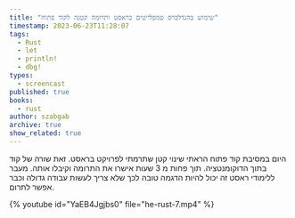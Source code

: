 ```yaml
---
title: "שימוש בהנדלברס טמפלייטים בראסט ותרומה קטנה לקוד פתוח"
timestamp: 2023-06-23T11:28:07
tags:
  - Rust
  - let
  - println!
  - dbg!
types:
  - screencast
published: true
books:
  - rust
author: szabgab
archive: true
show_related: true
---
```



היום במסיבת קוד פתוח הראתי שינוי קטן שתרמתי לפרויקט בראסט. זאת שורה של קוד בתוך הדוקומנטציה. תוך פחות מ 3 שעות אישרו את התרומה וקיבלו אותה. מעבר ללימודי ראסט זה יכול להיות הדגמה טובה לכך שלא צריך לעשות עבודה גדולה וכבר אפשר לתרום.


{% youtube id="YaEB4Jgjbs0" file="he-rust-7.mp4" %}
